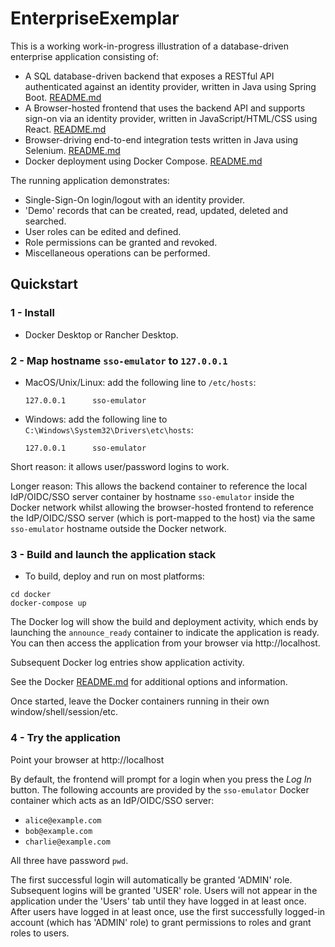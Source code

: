 # EnterpriseExemplar

This is a working work-in-progress illustration of a database-driven enterprise application consisting of:
- A SQL database-driven backend that exposes a RESTful API authenticated against an identity provider, written in Java using Spring Boot.  [README.md](./java_backend/README.md)
- A Browser-hosted frontend that uses the backend API and supports sign-on via an identity provider, written in JavaScript/HTML/CSS using React.  [README.md](./react_frontend/README.md)
- Browser-driving end-to-end integration tests written in Java using Selenium.  [README.md](./selenium_tests/README.md)
- Docker deployment using Docker Compose.  [README.md](./docker/README.md)

The running application demonstrates:
- Single-Sign-On login/logout with an identity provider.
- 'Demo' records that can be created, read, updated, deleted and searched. 
- User roles can be edited and defined.
- Role permissions can be granted and revoked.
- Miscellaneous operations can be performed.

## Quickstart

### 1 - Install
- Docker Desktop or Rancher Desktop.

### 2 - Map hostname `sso-emulator` to `127.0.0.1`
- MacOS/Unix/Linux: add the following line to `/etc/hosts`:
   ```
   127.0.0.1      sso-emulator
  ```
- Windows: add the following line to `C:\Windows\System32\Drivers\etc\hosts`:
   ```
   127.0.0.1      sso-emulator
   ```

Short reason: it allows user/password logins to work.

Longer reason: This allows the backend container to reference the local IdP/OIDC/SSO server container by hostname `sso-emulator` inside the Docker network
whilst allowing the browser-hosted frontend to reference the IdP/OIDC/SSO server (which is port-mapped to the host) via the same
`sso-emulator` hostname outside the Docker network.

### 3 - Build and launch the application stack

- To build, deploy and run on most platforms:
```shell
cd docker
docker-compose up
```

The Docker log will show the build and deployment activity, which ends by launching the `announce_ready`
container to indicate the application is ready. You can then access the application from your browser via
http://localhost.

Subsequent Docker log entries show application activity.

See the Docker [README.md](./docker/README.md) for additional options and information.

Once started, leave the Docker containers running in their own window/shell/session/etc.

### 4 - Try the application

Point your browser at http://localhost

By default, the frontend will prompt for a login when you press the
*Log In* button. The following accounts are provided by the `sso-emulator` Docker container which acts
as an IdP/OIDC/SSO server:

- `alice@example.com`
- `bob@example.com`
- `charlie@example.com`

All three have password `pwd`.

The first successful login will automatically be granted 'ADMIN' role. Subsequent logins will be granted 'USER' role. Users will
not appear in the application under the 'Users' tab until they have logged in at least once. After users have logged in at least once, use the
first successfully logged-in account (which has 'ADMIN' role) to grant permissions to roles and grant roles to users.
